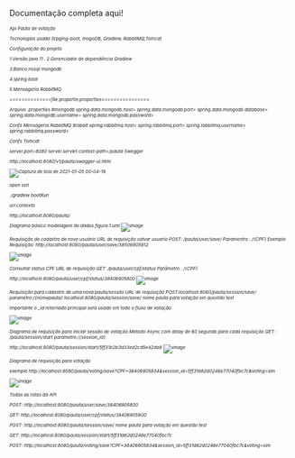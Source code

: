 
Documentação completa aqui!


<h6 style="font-size:8px">
Api Pauta de votação

Tecnologias usada Srpging-boot, mogoDB, Gradlew, RabbitMQ,Tomcat



Configuração do projeto

1.Versão java 11
.
2.Gerenciador de dependência Gradlew

3.Banco nosql mongodb

4.spring boot

5.Mensageria RabbitMQ


==============file propertie.properties================

Arquivo .properties
#mongodb
spring.data.mongodb.host=
spring.data.mongodb.port=
spring.data.mongodb.database=
spring.data.mongodb.username=
spring.data.mongodb.password=


Confs Mensageria RabbitMQ
#rabbit
spring.rabbitmq.host=
spring.rabbitmq.port=
spring.rabbitmq.username=
spring.rabbitmq.password=

Confs Tomcat

server.port=8080
server.servlet.context-path=/pauta
Swegger

http://localhost:8080/v1/pauta/swagger-ui.html

![Captura de tela de 2021-01-05 00-04-19](https://user-images.githubusercontent.com/24898873/103602028-ce466b00-4ee9-11eb-8d32-3cf4c434788f.png)




open ssh


 ./gradlew bootRun


url contexto

http://localhost:8080/pauta/



Diagrama básico modelagem de dados figura  1 uml
![image](https://user-images.githubusercontent.com/24898873/103557463-05892d80-4e92-11eb-9bf5-a1a4c6136ab1.png)

Requisição  de cadastro de novo usuário
URL de requisição  salvar usuario  POST: /pauta/user/save/
Paramentro : /{CPF}
Exemplo Requisição: http://localhost:8080/pauta/user/save/38506905812


![image](https://user-images.githubusercontent.com/24898873/103557581-294c7380-4e92-11eb-9769-da4fe3005c9d.png)

Consultar  status CPF
URL de requisição  GET: /pauta/user/cpf/status
Parâmetro : /{CPF}

http://localhost:8080/pauta/user/cpf/status/38406905800
![image](https://user-images.githubusercontent.com/24898873/103557619-39fce980-4e92-11eb-9d92-79e37014a2b3.png)


Requisição para cadastro de uma nova pauta/sessão
URL de requisição POST:localhost:8080/pauta/session/save/
parametro:/{nomepauta} 
localhost:8080/pauta/session/save/ nome pauta para votação em questão test

Importante o _id retornado principal sera usado em todo o fluxo de votação

![image](https://user-images.githubusercontent.com/24898873/103557666-4b45f600-4e92-11eb-9536-1ad7bcfb607e.png)



Diagrama de requisição para iniciar sessão de votação
Metodo Async com delay de 60 segundo para cada requisição
GET : /pauta/session/start
parametro:/{session_id}

http://localhost:8080/pauta/session/start/5ff31b2b3d33ed2cd5e42da8
![image](https://user-images.githubusercontent.com/24898873/103557698-59941200-4e92-11eb-86c5-8bf56ef92c02.png)


Diagrama de requisição para votação

exemplo
http://localhost:8080/pauta/voting/save?CPF=38406905834&session_id=5ff31d82d0246e77040fbc7c&voting=sim


![image](https://user-images.githubusercontent.com/24898873/103557748-6d3f7880-4e92-11eb-9c40-88b4b133eab7.png)

Todas as rotas da API

POST:
http://localhost:8080/pauta/user/save/38406905800

GET:
http://localhost:8080/pauta/user/cpf/status/38406905800

POST:
http://localhost:8080/pauta/session/save/ nome pauta para votação em questão test

GET:
http://localhost:8080/pauta/session/start/5ff31d82d0246e77040fbc7c

POST:
http://localhost:8080/pauta/voting/save?CPF=38406905834&session_id=5ff31d82d0246e77040fbc7c&voting=sim
</h6>
